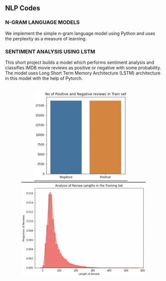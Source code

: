 <h2> NLP Codes </h2>

### N-GRAM LANGUAGE MODELS
We implement the simple n-gram language model using Python and uses the perplexity as a measure of learning.


### SENTIMENT ANALYSIS USING LSTM

This short project builds a model which performs sentiment analysis and classifies IMDB movie reviews as positive or negative with some probability.
The model uses Long Short Term Memory Architecture (LSTM) architecture in this model with the help of Pytorch.
</br></br>
<p float="left" align="middle">
  <img src="images/pic1.png" width="300" height="auto"/>
  &nbsp;
  &nbsp;
  <img src="images/pic2.png" width="400" height="auto"/> 
</p>
